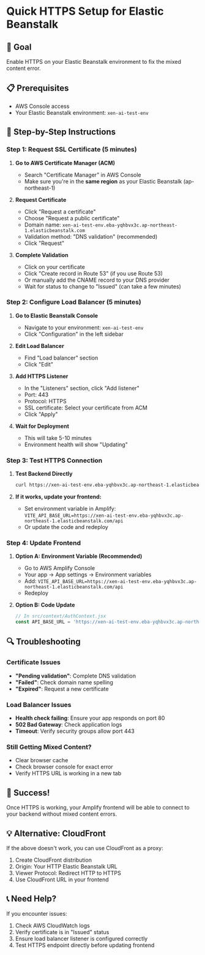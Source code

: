 # Quick HTTPS Setup for Elastic Beanstalk

## 🎯 Goal
Enable HTTPS on your Elastic Beanstalk environment to fix the mixed content error.

## 📋 Prerequisites
- AWS Console access
- Your Elastic Beanstalk environment: `xen-ai-test-env`

## 🚀 Step-by-Step Instructions

### Step 1: Request SSL Certificate (5 minutes)

1. **Go to AWS Certificate Manager (ACM)**
   - Search "Certificate Manager" in AWS Console
   - Make sure you're in the **same region** as your Elastic Beanstalk (ap-northeast-1)

2. **Request Certificate**
   - Click "Request a certificate"
   - Choose "Request a public certificate"
   - Domain name: `xen-ai-test-env.eba-yqhbvx3c.ap-northeast-1.elasticbeanstalk.com`
   - Validation method: "DNS validation" (recommended)
   - Click "Request"

3. **Complete Validation**
   - Click on your certificate
   - Click "Create record in Route 53" (if you use Route 53)
   - Or manually add the CNAME record to your DNS provider
   - Wait for status to change to "Issued" (can take a few minutes)

### Step 2: Configure Load Balancer (5 minutes)

1. **Go to Elastic Beanstalk Console**
   - Navigate to your environment: `xen-ai-test-env`
   - Click "Configuration" in the left sidebar

2. **Edit Load Balancer**
   - Find "Load balancer" section
   - Click "Edit"

3. **Add HTTPS Listener**
   - In the "Listeners" section, click "Add listener"
   - Port: 443
   - Protocol: HTTPS
   - SSL certificate: Select your certificate from ACM
   - Click "Apply"

4. **Wait for Deployment**
   - This will take 5-10 minutes
   - Environment health will show "Updating"

### Step 3: Test HTTPS Connection

1. **Test Backend Directly**
   ```bash
   curl https://xen-ai-test-env.eba-yqhbvx3c.ap-northeast-1.elasticbeanstalk.com/api/health
   ```

2. **If it works, update your frontend:**
   - Set environment variable in Amplify: `VITE_API_BASE_URL=https://xen-ai-test-env.eba-yqhbvx3c.ap-northeast-1.elasticbeanstalk.com/api`
   - Or update the code and redeploy

### Step 4: Update Frontend

1. **Option A: Environment Variable (Recommended)**
   - Go to AWS Amplify Console
   - Your app → App settings → Environment variables
   - Add: `VITE_API_BASE_URL=https://xen-ai-test-env.eba-yqhbvx3c.ap-northeast-1.elasticbeanstalk.com/api`
   - Redeploy

2. **Option B: Code Update**
   ```javascript
   // In src/context/AuthContext.jsx
   const API_BASE_URL = 'https://xen-ai-test-env.eba-yqhbvx3c.ap-northeast-1.elasticbeanstalk.com/api';
   ```

## 🔍 Troubleshooting

### Certificate Issues
- **"Pending validation"**: Complete DNS validation
- **"Failed"**: Check domain name spelling
- **"Expired"**: Request a new certificate

### Load Balancer Issues
- **Health check failing**: Ensure your app responds on port 80
- **502 Bad Gateway**: Check application logs
- **Timeout**: Verify security groups allow port 443

### Still Getting Mixed Content?
- Clear browser cache
- Check browser console for exact error
- Verify HTTPS URL is working in a new tab

## 🎉 Success!
Once HTTPS is working, your Amplify frontend will be able to connect to your backend without mixed content errors.

## 💡 Alternative: CloudFront
If the above doesn't work, you can use CloudFront as a proxy:
1. Create CloudFront distribution
2. Origin: Your HTTP Elastic Beanstalk URL
3. Viewer Protocol: Redirect HTTP to HTTPS
4. Use CloudFront URL in your frontend

## 📞 Need Help?
If you encounter issues:
1. Check AWS CloudWatch logs
2. Verify certificate is in "Issued" status
3. Ensure load balancer listener is configured correctly
4. Test HTTPS endpoint directly before updating frontend
